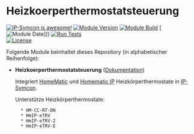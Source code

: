 # Heizkoerperthermostatsteuerung  

[![IP-Symcon is awesome!](https://img.shields.io/badge/IP--Symcon-6.1-blue.svg)](https://www.symcon.de)
[![Module Version](https://img.shields.io/badge/Module_Version-2.0-blue.svg)]()
[![Module Build](https://img.shields.io/badge/Module_Build-44-blue.svg)]()
[![Module Date](https://img.shields.io/badge/Module_Date-20221030_(30.10.2022)-blue.svg)]()  
[![Run Tests](https://github.com/ubittner/Heizkoerperthermostatsteuerung/workflows/Run%20Tests/badge.svg)](https://github.com/ubittner/Heizkoerperthermostatsteuerung/actions)  
[![License](https://img.shields.io/badge/License-CC%20BY--NC--SA%204.0-green.svg)](https://creativecommons.org/licenses/by-nc-sa/4.0/)

Folgende Module beinhaltet dieses Repository (in alphabetischer Reihenfolge):

- __Heizkoerperthermostatsteuerung__ ([Dokumentation](Heizkoerperthermostatsteuerung))  

    Integriert [HomeMatic](https://www.eq-3.de/start.html) und [Homematic IP](https://www.eq-3.de/start.html) Heizkörperthermostate in [IP-Symcon](https://www.symcon.de).  

    Unterstütze Heizkörperthermostate:  
        
        * HM-CC-RT-DN
        * HmIP-eTRV
        * HmIP-eTRV-2
        * HmIP-eTRV-E